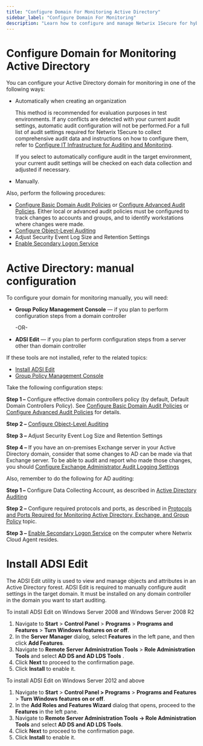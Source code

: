 ```yaml
---
title: "Configure Domain For Monitoring Active Directory"
sidebar_label: "Configure Domain For Monitoring"
description: "Learn how to configure and manage Netwrix 1Secure for hybrid security. This guide covers setup, monitoring, and analytics to help secure cloud and on prem data"
---
```


# Configure Domain for Monitoring Active Directory

You can configure your Active Directory domain for monitoring in one of the following ways:

- Automatically when creating an organization

  This method is recommended for evaluation purposes in test environments. If any conflicts are
  detected with your current audit settings, automatic audit configuration will not be
  performed.For a full list of audit settings required for Netwrix 1Secure to collect
  comprehensive audit data and instructions on how to configure them, refer to
  [Configure IT Infrastructure for Auditing and Monitoring](/docs/1secure/setup-and-configuration/index.md).

  If you select to automatically configure audit in the target environment, your current audit
  settings will be checked on each data collection and adjusted if necessary.

- Manually.

Also, perform the following procedures:

- [Configure Basic Domain Audit Policies](/docs/1secure/setup-and-configuration/active-directory/audit-policies.md) or
  [Configure Advanced Audit Policies](/docs/1secure/setup-and-configuration/active-directory/audit-policies.md). Either local or advanced audit policies
  must be configured to track changes to accounts and groups, and to identify workstations where
  changes were made.
- [Configure Object-Level Auditing](/docs/1secure/setup-and-configuration/active-directory/audit-policies.md)
- Adjust Security Event Log Size and Retention Settings
- [Enable Secondary Logon Service](/docs/1secure/setup-and-configuration/active-directory/advanced-settings.md)

# Active Directory: manual configuration

To configure your domain for monitoring manually, you will need:

- **Group Policy Management Console** — if you plan to perform configuration steps from a domain
  controller

  -OR-

- **ADSI Edit** — if you plan to perform configuration steps from a server other than domain
  controller

If these tools are not installed, refer to the related topics:

- [Install ADSI Edit](/docs/1secure/setup-and-configuration/active-directory/manual-configuration.md)
- [Group Policy Management Console](/docs/1secure/setup-and-configuration/active-directory/advanced-settings.md)

Take the following configuration steps:

**Step 1 –** Configure effective domain controllers policy (by default, Default Domain Controllers
Policy). See [Configure Basic Domain Audit Policies](/docs/1secure/setup-and-configuration/active-directory/audit-policies.md) or
[Configure Advanced Audit Policies](/docs/1secure/setup-and-configuration/active-directory/audit-policies.md) for details.

**Step 2 –** [Configure Object-Level Auditing](/docs/1secure/setup-and-configuration/active-directory/audit-policies.md)

**Step 3 –** Adjust Security Event Log Size and Retention Settings

**Step 4 –** If you have an on-premises Exchange server in your Active Directory domain, consider
that some changes to AD can be made via that Exchange server. To be able to audit and report who
made those changes, you should
[Configure Exchange Administrator Audit Logging Settings](/docs/1secure/setup-and-configuration/active-directory/audit-policies.md)

Also, remember to do the following for AD auditing:

**Step 1 –** Configure Data Collecting Account, as described in
[Active Directory Auditing](/docs/1secure/setup-and-configuration/active-directory/audit-policies.md)

**Step 2 –** Configure required protocols and ports, as described in
[Protocols and Ports Required for Monitoring Active Directory, Exchange, and Group Policy](/docs/1secure/setup-and-configuration/active-directory/advanced-settings.md)
topic.

**Step 3 –** [Enable Secondary Logon Service](/docs/1secure/setup-and-configuration/active-directory/advanced-settings.md) on the computer where
Netwrix Cloud Agent resides.

# Install ADSI Edit

The ADSI Edit utility is used to view and manage objects and attributes in an Active Directory
forest. ADSI Edit is required to manually configure audit settings in the target domain. It must be
installed on any domain controller in the domain you want to start auditing.

To install ADSI Edit on Windows Server 2008 and Windows Server 2008 R2

1. Navigate to **Start** > **Control Panel** > **Programs** > **Programs and Features** > **Turn
   Windows features on or off**.
2. In the **Server Manager** dialog, select **Features** in the left pane, and then click **Add
   Features**.
3. Navigate to **Remote Server Administration Tools** > **Role Administration Tools** and select
   **AD DS and AD LDS Tools** .
4. Click **Next** to proceed to the confirmation page.
5. Click **Install** to enable it.

To install ADSI Edit on Windows Server 2012 and above

1. Navigate to **Start** > **Control Panel > Programs** > **Programs and Features** > **Turn Windows
   features on or off**.
2. In the **Add Roles and Features Wizard** dialog that opens, proceed to the **Features** in the
   left pane.
3. Navigate to **Remote Server Administration Tools → Role Administration Tools** and select **AD DS
   and AD LDS Tools**.
4. Click **Next** to proceed to the confirmation page.
5. Click **Install** to enable it.
